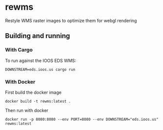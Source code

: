 # rewms

Restyle WMS raster images to optimize them for webgl rendering

## Building and running

### With Cargo

To run against the IOOS EDS WMS:

```
DOWNSTREAM=eds.ioos.us cargo run
```

### With Docker

First build the docker image

```
docker build -t rewms:latest .
```

Then run with docker 

```
docker run -p 8080:8080 --env PORT=8080 --env DOWNSTREAM="eds.ioos.us" rewms:latest
```